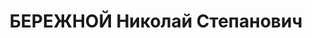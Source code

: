 ---
title: БЕРЕЖНОЙ Николай Степанович
description: народився 1895 у с. Шандриголове Ізюмського пов. Харківської губ. Українець,
  із службовців, освіта вища, позапарт., у 1921—1936 рр. член ВКП(б). Служив у м.
  Ворошиловськ н Орджо­ ікідзевського краю. Начальник штабу 22-ї стріл. дивізії, полковник.
  Заарештований _11.04.1937_ р. за зв’язок з троцькістським підпіллям та к.-р. роботу
  (ст. 5810 КК РРФСР) і військовою колегією Верховного Суду СРСР _25.12.1937_ р. (статті
  588, 5811 КК РРФСР) засуджений до ВМП з конфіскацією особистого майна. Розстріляний
  _26.12.1937_ р. у м. Ворошиловськ Орджонікідзевського краю. Реабілітований _05.04.1958_
  р.
---